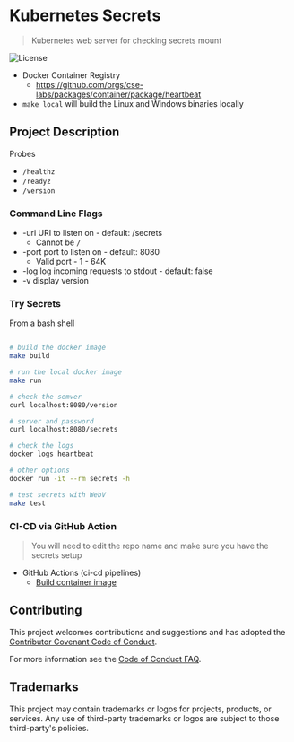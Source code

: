 # Kubernetes Secrets

> Kubernetes web server for checking secrets mount

![License](https://img.shields.io/badge/license-MIT-green.svg)

- Docker Container Registry
  - <https://github.com/orgs/cse-labs/packages/container/package/heartbeat>
- `make local` will build the Linux and Windows binaries locally

## Project Description

Probes

- `/healthz`
- `/readyz`
- `/version`

### Command Line Flags

- -uri URI to listen on - default: /secrets
  - Cannot be `/`
- -port port to listen on - default: 8080
  - Valid port - 1 - 64K
- -log log incoming requests to stdout - default: false
- -v display version

### Try Secrets

From a bash shell

```bash

# build the docker image
make build

# run the local docker image
make run

# check the semver
curl localhost:8080/version

# server and password
curl localhost:8080/secrets

# check the logs
docker logs heartbeat

# other options
docker run -it --rm secrets -h

# test secrets with WebV
make test

```

### CI-CD via GitHub Action

> You will need to edit the repo name and make sure you have the secrets setup

- GitHub Actions (ci-cd pipelines)
  - [Build container image](./.github/workflows/build.yaml)

## Contributing

This project welcomes contributions and suggestions and has adopted the [Contributor Covenant Code of Conduct](https://www.contributor-covenant.org/version/2/1/code_of_conduct.html).

For more information see the [Code of Conduct FAQ](https://www.contributor-covenant.org/faq).

## Trademarks

This project may contain trademarks or logos for projects, products, or services. Any use of third-party trademarks or logos are subject to those third-party's policies.
